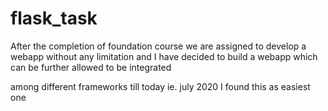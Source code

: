 # flask_task 

After the completion of foundation course we are assigned to develop a webapp without any limitation and I have decided to build a webapp which can be further allowed to be integrated

among different frameworks till today ie. july 2020 I found this as easiest one 
